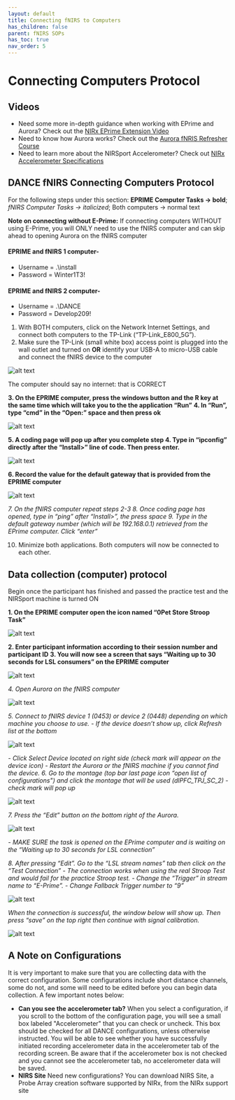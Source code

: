 ```yaml
---
layout: default
title: Connecting fNIRS to Computers
has_children: false
parent: fNIRS SOPs
has_toc: true
nav_order: 5
---
```


# Connecting Computers Protocol 

## Videos
- Need some more in-depth guidance when working with EPrime and Aurora? Check out the [NIRx EPrime Extension Video](https://www.youtube.com/watch?v=qu2x6lGe77M)
- Need to know how Aurora works? Check out the [Aurora fNRIS Refresher Course](https://www.youtube.com/watch?v=LtPx89eDuNQ)
- Need to learn more about the NIRSport Accelerometer? Check out [NIRx Accelerometer Specifications](https://www.youtube.com/watch?v=Sk-SE_Zvhpw)

## DANCE fNIRS Connecting Computers Protocol

For the following steps under this section: **EPRIME Computer Tasks → bold**; *fNIRS Computer Tasks → italicized*; Both computers → normal text

**Note on connecting without E-Prime:** 
If connecting computers WITHOUT using E-Prime, you will ONLY need to use the fNIRS computer and can skip ahead to opening Aurora on the fNIRS computer

#### EPRIME and fNIRS 1 computer- 
- Username = .\install
- Password = Winter1T3! 

#### EPRIME and fNIRS 2 computer-
- Username = .\DANCE
- Password = Develop209!


1. With BOTH computers, click on the Network Internet Settings, and connect both computers to the TP-Link (“TP-Link_E800_5G”). 
2. Make sure the TP-Link (small white box) access point is plugged into the wall outlet and turned on **OR** identify your USB-A to micro-USB cable and connect the fNIRS device to the computer			

![alt text](tp_link.png)

The computer should say no internet: that is CORRECT

**3. On the EPRIME computer, press the windows button and the R key at the same time which will take you to the the application “Run”**
**4. In “Run”, type “cmd” in the “Open:” space and then press ok**

![alt text](folder.png)

**5. A coding page will pop up after you complete step 4.  Type in “ipconfig” directly after the “Install>” line of code.  Then press enter.**

![alt text](address.png)

**6. Record the value for the default gateway that is provided from the EPRIME computer**

![alt text](gateway.png)

*7. On the fNIRS computer repeat steps 2-3*
*8. Once coding page has opened, type in “ping” after “Install>”, the press space*
*9. Type in the default gateway number (which will be 192.168.0.1) retrieved from the EPrime computer. Click “enter”*

10. Minimize both applications. Both computers will now be connected to each other. 

## Data collection (computer) protocol

Begin once the participant has finished and passed the practice test and the NIRSport machine is turned ON

**1. On the EPRIME computer open the icon named “0Pet Store Stroop Task”**

![alt text](stroop.png)

**2. Enter participant information according to their session number and participant ID**
**3. You will now see a screen that says “Waiting up to 30 seconds for LSL consumers” on the EPRIME computer**

![alt text](waiting.png)

*4. Open Aurora on the fNIRS computer*

![alt text](aurora.png)

*5. Connect  to fNIRS device 1 (0453) or device 2 (0448) depending on which machine you choose to use.* 
*- If the device doesn’t show up, click Refresh list at the bottom*

![alt text](refresh.png)

*- Click Select Device located on right side  (check mark will appear on the device icon)*
*- Restart the Aurora or the fNIRS machine if you cannot find the device.*
*6. Go to the montage (top bar last page icon “open list of configurations") and click the montage that will be used (dlPFC_TPJ_SC_2) - check mark will pop up*

![alt text](configs.png)

*7. Press the “Edit” button on the bottom right of the Aurora.*

![alt text](edit.png)

*- MAKE SURE the task is opened on the EPrime computer and is waiting on the “Waiting up to 30 seconds for LSL connection”*


*8.  After pressing “Edit”. Go to the “LSL stream names” tab then click on the “Test Connection”*
*- The connection works when using the real Stroop Test and would fail for the practice Stroop test.*
*- Change the “Trigger” in stream name to “E-Prime”.*
*- Change Fallback Trigger number to “9”*



![alt text](dlpfc.png)

*When the connection is successful, the window below will show up. Then press “save” on the top right then continue with signal calibration.*

![alt text](window.png)

## A Note on Configurations

It is very important to make sure that you are collecting data with the correct configuration. Some configurations include short distance channels, some do not, and some will need to be edited before you can begin data collection. A few important notes below: 

- **Can you see the accelerometer tab?** When you select a configuration, if you scroll to the bottom of the configuration page, you will see a small box labeled "Accelerometer" that you can check or uncheck. This box should be checked for all DANCE configurations, unless otherwise instructed. You will be able to see whether you have successfully initiated recording accelerometer data in the accelerometer tab of the recording screen. Be aware that if the accelerometer box is not checked and you cannot see the accelerometer tab, no accelerometer data will be saved.
- **NIRS Site** Need new configurations? You can download NIRS Site, a Probe Array creation software supported by NIRx, from the NIRx support site 

